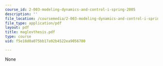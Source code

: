 ```yaml
---
course_id: 2-003-modeling-dynamics-and-control-i-spring-2005
description: ''
file_location: /coursemedia/2-003-modeling-dynamics-and-control-i-spring-2005/f5e18d0a075bb17a92b4522ea9056780_maglevthesis.pdf
file_type: application/pdf
layout: pdf
title: maglevthesis.pdf
type: course
uid: f5e18d0a075bb17a92b4522ea9056780

---
```

None